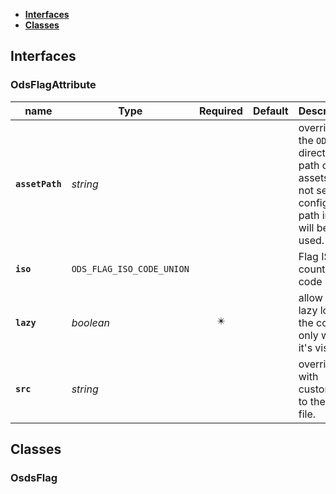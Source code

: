 * [**Interfaces**](#interfaces)
* [**Classes**](#classes)

## Interfaces

### OdsFlagAttribute
|name | Type | Required | Default | Description|
|---|---|:---:|---|---|
|**`assetPath`** | _string_ |  |  | override the `ODS` directory path of the assets.if not set, the configured path in `ODS` will be used.|
|**`iso`** | `ODS_FLAG_ISO_CODE_UNION` |  |  | Flag ISO country code|
|**`lazy`** | _boolean_ | ✴️ |  | allow to lazy load the content only when it's visible|
|**`src`** | _string_ |  |  | override with custom src to the svg file.|

## Classes

### OsdsFlag